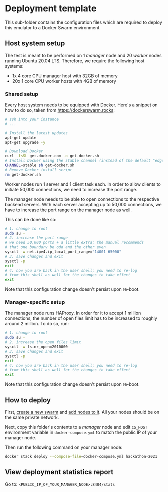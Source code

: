 # Deployment template

This sub-folder contains the configuration files which are required to deploy
this emulator to a Docker Swarm environment.

## Host system setup

The test is meant to be performed on 1 _manager_ node and 20 _worker_ nodes
running Ubuntu 20.04 LTS. Therefore, we require the following host systems:

- 1x 4 core CPU manager host with 32GB of memory
- 20x 1 core CPU worker hosts with 4GB of memory

### Shared setup

Every host system needs to be equipped with Docker. Here's a snippet on how
to do so, taken from https://dockerswarm.rocks:

```bash
# ssh into your instance
# ...

# Install the latest updates
apt-get update
apt-get upgrade -y

# Download Docker
curl -fsSL get.docker.com -o get-docker.sh
# Install Docker using the stable channel (instead of the default "edge")
CHANNEL=stable sh get-docker.sh
# Remove Docker install script
rm get-docker.sh
```

Worker nodes run 1 server and 1 client task each. In order to allow clients
to initiate 50,000 connections, we need to increase the port range.

The manager node needs to be able to open connections to the respective backend
servers. With each server accepting up to 50,000 connections, we have to
increase the port range on the manager node as well.

This can be done like so:

```bash
# 1. change to root
sudo su -
# 2. increase the port range
# we need 50,000 ports + a little extra; the manual recommends
# that one boundary be odd and the other even
sysctl -w net.ipv4.ip_local_port_range="14001 65000"
# 3. save changes and exit
sysctl -p
exit
# 4. now you are back in the user shell; you need to re-log
# from this shell as well for the changes to take effect
exit
```

Note that this configuration change doesn't persist upon re-boot.

### Manager-specific setup

The manager node runs HAProxy. In order for it to accept 1 million connections,
the number of open files limit has to be increased to roughly around 2 million.
To do so, run:

```bash
# 1. change to root
sudo su -
# 2. increase the open files limit
sysctl -w fs.nr_open=2010000
# 3. save changes and exit
sysctl -p
exit
# 4. now you are back in the user shell; you need to re-log
# from this shell as well for the changes to take effect
exit
```

Note that this configuration change doesn't persist upon re-boot.

## How to deploy

First, [create a new swarm](https://docs.docker.com/engine/swarm/swarm-tutorial/create-swarm/)
and [add nodes to it](https://docs.docker.com/engine/swarm/swarm-tutorial/add-nodes/).
All your nodes should be on the same private network.

Next, copy this folder's contents to a _manager_ node and edit `CS_HOST`
environment variable in `docker-compose.yml` to match the public IP of your
manager node.

Then run the following command on your manager node:

```bash
docker stack deploy --compose-file=docker-compose.yml hackathon-2021
```

## View deployment statistics report

Go to: `<PUBLIC_IP_OF_YOUR_MANAGER_NODE>:8404/stats`
